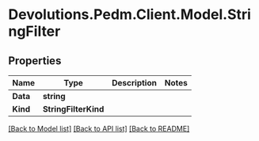 # Devolutions.Pedm.Client.Model.StringFilter

## Properties

Name | Type | Description | Notes
------------ | ------------- | ------------- | -------------
**Data** | **string** |  | 
**Kind** | **StringFilterKind** |  | 

[[Back to Model list]](../README.md#documentation-for-models) [[Back to API list]](../README.md#documentation-for-api-endpoints) [[Back to README]](../README.md)

